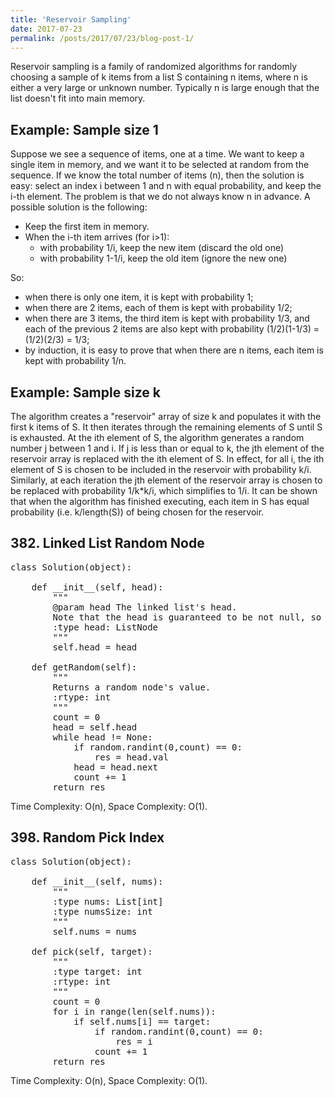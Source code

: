 ```yaml
---
title: 'Reservoir Sampling'
date: 2017-07-23
permalink: /posts/2017/07/23/blog-post-1/
---
```


Reservoir sampling is a family of randomized algorithms for randomly choosing a sample of k items from a list S containing n items, where n is either a very large or unknown number. Typically n is large enough that the list doesn't fit into main memory.

Example: Sample size 1
------

Suppose we see a sequence of items, one at a time. We want to keep a single item in memory, and we want it to be selected at random from the sequence. If we know the total number of items (n), then the solution is easy: select an index i between 1 and n with equal probability, and keep the i-th element. The problem is that we do not always know n in advance. A possible solution is the following:

* Keep the first item in memory.
* When the i-th item arrives (for i>1):
  * with probability 1/i, keep the new item (discard the old one)
  * with probability 1-1/i, keep the old item (ignore the new one)

So:
* when there is only one item, it is kept with probability 1;
* when there are 2 items, each of them is kept with probability 1/2;
* when there are 3 items, the third item is kept with probability 1/3, and each of the previous 2 items are also kept with probability (1/2)(1-1/3) = (1/2)(2/3) = 1/3;
* by induction, it is easy to prove that when there are n items, each item is kept with probability 1/n.

Example: Sample size k
------

The algorithm creates a "reservoir" array of size k and populates it with the first k items of S. It then iterates through the remaining elements of S until S is exhausted. At the ith element of S, the algorithm generates a random number j between 1 and i. If j is less than or equal to k, the jth element of the reservoir array is replaced with the ith element of S. In effect, for all i, the ith element of S is chosen to be included in the reservoir with probability k/i. Similarly, at each iteration the jth element of the reservoir array is chosen to be replaced with probability 1/k*k/i, which simplifies to 1/i. It can be shown that when the algorithm has finished executing, each item in S has equal probability (i.e. k/length(S)) of being chosen for the reservoir.

## 382. Linked List Random Node
<pre>
class Solution(object):
    
    def __init__(self, head):
        """
        @param head The linked list's head.
        Note that the head is guaranteed to be not null, so it contains at least one node.
        :type head: ListNode
        """
        self.head = head

    def getRandom(self):
        """
        Returns a random node's value.
        :rtype: int
        """
        count = 0
        head = self.head
        while head != None:
            if random.randint(0,count) == 0:
                res = head.val
            head = head.next
            count += 1
        return res
</pre>
Time Complexity: O(n), Space Complexity: O(1).

## 398. Random Pick Index
<pre>
class Solution(object):

    def __init__(self, nums):
        """
        :type nums: List[int]
        :type numsSize: int
        """
        self.nums = nums
        
    def pick(self, target):
        """
        :type target: int
        :rtype: int
        """
        count = 0
        for i in range(len(self.nums)):
            if self.nums[i] == target:
                if random.randint(0,count) == 0:
                    res = i
                count += 1
        return res
</pre>
Time Complexity: O(n), Space Complexity: O(1).
